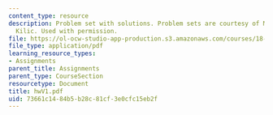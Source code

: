 ```yaml
---
content_type: resource
description: Problem set with solutions. Problem sets are courtesy of Mustafa Sabri
  Kilic. Used with permission.
file: https://ol-ocw-studio-app-production.s3.amazonaws.com/courses/18-305-advanced-analytic-methods-in-science-and-engineering-fall-2004/73661c1484b5b28c81cf3e0cfc15eb2f_hwV1.pdf
file_type: application/pdf
learning_resource_types:
- Assignments
parent_title: Assignments
parent_type: CourseSection
resourcetype: Document
title: hwV1.pdf
uid: 73661c14-84b5-b28c-81cf-3e0cfc15eb2f
---
```

